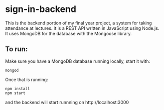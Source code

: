 # sign-in-backend
This is the backend portion of my final year project, a system for taking attendance at lectures.
It is a REST API written in JavaScript using Node.js.
It uses MongoDB for the database with the Mongoose library.

## To run:
Make sure you have a MongoDB database running locally, start it with:
```
mongod
```
Once that is running:
```
npm install
npm start
```

and the backend will start runnning on http://localhost:3000
